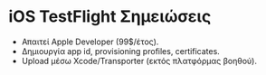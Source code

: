 
# iOS TestFlight Σημειώσεις
- Απαιτεί Apple Developer (99$/έτος).
- Δημιουργία app id, provisioning profiles, certificates.
- Upload μέσω Xcode/Transporter (εκτός πλατφόρμας βοηθού).
